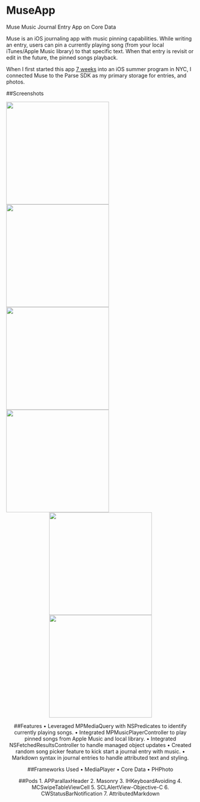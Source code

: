 # MuseApp
Muse Music Journal Entry App on Core Data


Muse is an iOS journaling app with music pinning capabilities. While writing an entry, users can pin a currently playing song (from your local iTunes/Apple Music library) to that specific text. When that entry is revisit or edit in the future, the pinned songs playback.



When I first started this app [7 weeks](http://leojkwan.com/2015/07/26/week-7-8-at-flatiron/) into an iOS summer program in NYC, I connected Muse to the Parse SDK as my primary storage for entries, and photos.


##Screenshots

<div align="left">
<tr>
    <td>
        <img src="https://leokwanblog.files.wordpress.com/2015/10/home-screens3x.jpg" width="275" />
    </td>
    <td>
        <img src="https://leokwanblog.files.wordpress.com/2015/10/home-screens-copy3x.jpg" width="275" />
    </td>
        <td>
        <img src="https://leokwanblog.files.wordpress.com/2015/10/home-screens-copy-23x.jpg" width="275" />
    </td>
        <td>
        <img src="https://leokwanblog.files.wordpress.com/2015/10/home-screens-copy-33x.jpg" width="275" />
    </td>
</tr>
</div>
<div align="left">
<div align="center">
<tr>
    <td>
        <img src="https://leokwanblog.files.wordpress.com/2015/10/home-screens3x.jpg" width="275" />
    </td>
    <td>
        <img src="https://leokwanblog.files.wordpress.com/2015/10/home-screens-copy3x.jpg" width="275" />
    </td>
</tr>
</div>
<div align="center">



##Features
	•	Leveraged MPMediaQuery with NSPredicates to identify currently playing songs.
	•	Integrated MPMusicPlayerController to play pinned songs from Apple Music and local library.
	•	Integrated NSFetchedResultsController to handle managed object updates
	•	Created random song picker feature to kick start a journal entry with music.
	•	Markdown syntax in journal entries to handle attributed text and styling.


##Frameworks Used
	•	MediaPlayer
	•	Core Data
	•	PHPhoto

##Pods
	1.	APParallaxHeader
	2.	Masonry
	3.	IHKeyboardAvoiding
	4.	MCSwipeTableViewCell
	5.	SCLAlertView-Objective-C
	6.	CWStatusBarNotification
	7.	AttributedMarkdown

